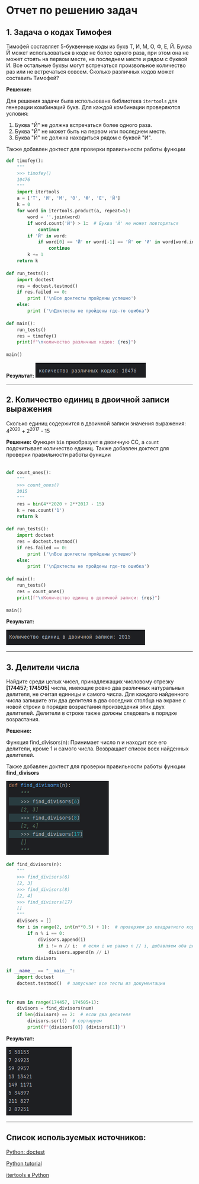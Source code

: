 # Отчет по решению задач

## 1. Задача о кодах Тимофея


Тимофей составляет 5-буквенные коды из букв Т, И, М, О, Ф, Е, Й. Буква Й может использоваться в коде не более одного раза, при этом она не может стоять на первом месте, на последнем месте и рядом с буквой И. Все остальные буквы могут встречаться произвольное количество раз или не встречаться совсем. Сколько различных кодов может составить Тимофей?

**Решение:**

Для решения задачи была использована библиотека `itertools` для генерации комбинаций букв.
Для каждой комбинации проверяются условия:
1. Буква "Й" не должна встречаться более одного раза.
2. Буква "Й" не может быть на первом или последнем месте.
3. Буква "Й" не должна находиться рядом с буквой "И".

Также добавлен доктест для проверки правильности работы функции

```python
def timofey():
    """
    >>> timofey()
    10476
    """
    import itertools
    a = ['Т', 'И', 'М', 'О', 'Ф', 'Е', 'Й']
    k = 0
    for word in itertools.product(a, repeat=5):
        word = ''.join(word)
        if word.count('Й') > 1:  # Буква 'Й' не может повторяться
            continue
        if 'Й' in word:
            if word[0] == 'Й' or word[-1] == 'Й' or 'И' in word[word.index('Й') - 1:word.index('Й') + 2]:
                continue
        k += 1
    return k

def run_tests():
    import doctest
    res = doctest.testmod()
    if res.failed == 0:
        print ('\nВсе доктесты пройдены успешно')
    else:
        print ('\nДоктесты не пройдены где-то ошибка')

def main():
    run_tests()
    res = timofey()
    print(f"\nколичество различных кодов: {res}")

main()

```

**Результат:**
![img_2.png](Screens/img_2.png)

---

## 2. Количество единиц в двоичной записи выражения
Сколько единиц содержится в двоичной записи значения выражения:
4<sup>2020</sup> + 2<sup>2017</sup> - 15

**Решение:**
Функция `bin` преобразует в двоичную СС, а `count` подсчитывает количество единиц.
Также добавлен доктест для проверки правильности работы функции
```python

def count_ones():
    """
    >>> count_ones()
    2015
    """
    res = bin(4**2020 + 2**2017 - 15)
    k = res.count('1')
    return k

def run_tests():
    import doctest
    res = doctest.testmod()
    if res.failed == 0:
        print ('\nВсе доктесты пройдены успешно')
    else:
        print ('\nДоктесты не пройдены где-то ошибка')

def main():
    run_tests()
    res = count_ones()
    print(f"\nКоличество единиц в двоичной записи: {res}")

main()
```

**Результат:**

![img_1.png](Screens/img_1.png)


---

## 3. Делители числа
Найдите среди целых чисел, принадлежащих числовому отрезку **[174457; 174505]** числа, имеющие ровно два различных натуральных делителя, не считая единицы и самого числа. Для каждого найденного числа запишите эти два делителя в два соседних столбца на экране с новой строки в порядке возрастания произведения этих двух делителей. Делители в строке также должны следовать в порядке возрастания.


**Решение:**

Функция find_divisors(n):
Принимает число n и находит все его делители, кроме 1 и самого числа.
Возвращает список всех найденных делителей.

Также добавлен доктест для проверки правильности работы функции **find_divisors**

![img_3.png](Screens/img_3.png)
```python
def find_divisors(n):
    """
    >>> find_divisors(6)
    [2, 3]
    >>> find_divisors(8)
    [2, 4]
    >>> find_divisors(17)
    []
    """
    divisors = []
    for i in range(2, int(n**0.5) + 1):  # проверяем до квадратного корня
        if n % i == 0:
            divisors.append(i)
            if i != n // i:  # если i не равно n // i, добавляем оба делителя
                divisors.append(n // i)
    return divisors

if __name__ == "__main__":
    import doctest
    doctest.testmod()  # запускает все тесты из документации


for num in range(174457, 174505+1):
    divisors = find_divisors(num)
    if len(divisors) == 2:  # если два делителя
        divisors.sort()  # сортируем
        print(f"{divisors[0]} {divisors[1]}")
```

**Результат:**


![img.png](Screens/img.png)

---

## Список используемых источников:

[Python: doctest](https://ru.hexlet.io/courses/advanced_python/lessons/python-doctest/theory_unit)

[Python tutorial](https://docs.python.org/3/tutorial/)

[itertools в Python](https://habr.com/ru/companies/otus/articles/529356/)
